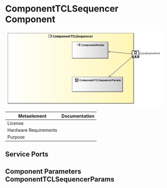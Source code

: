 <!--- This file is generated from the ComponentTCLSequencer.componentDocumentation model --->
<!--- do not modify this file manually as it will by automatically overwritten by the code generator, modify the model instead and re-generate this file --->

# ComponentTCLSequencer Component

![ComponentTCLSequencer-ComponentImage](model/ComponentTCLSequencerComponentDefinition.jpg)


| Metaelement | Documentation |
|-------------|---------------|
| License |  |
| Hardware Requirements |  |
| Purpose |  |



## Service Ports


## Component Parameters ComponentTCLSequencerParams

